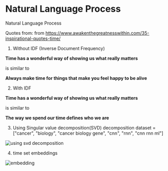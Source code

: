 # Natural Language Process
 Natural Language Process

Quotes from: from https://www.awakenthegreatnesswithin.com/35-inspirational-quotes-time/

1. Without IDF (Inverse Document Frequency)

**Time has a wonderful way of showing us what really matters**

is similar to 

**Always make time for things that make you feel happy to be alive**

2. With IDF

**Time has a wonderful way of showing us what really matters**

is similar to 

**The way we spend our time defines who we are**

3. Using Singular value decomposition(SVD) decomposition
dataset = ["cancer",
         "biology",
         "cancer biology gene",
         "cnn",
         "rnn",
         "cnn rnn ml"]

![using svd decomposition](https://user-images.githubusercontent.com/55184529/65324958-96c68900-dbe8-11e9-92cd-f06be7407248.png)


4. time set embeddings

![embedding](https://user-images.githubusercontent.com/55184529/65324769-1c960480-dbe8-11e9-91d8-979dad917641.png)
